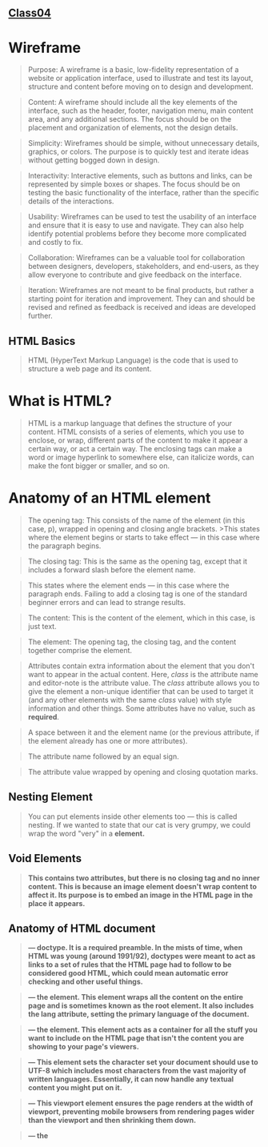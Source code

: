 ## [Class04](/Class04/)

# Wireframe

>Purpose: A wireframe is a basic, low-fidelity representation of a website or application interface, used to illustrate and test its layout, structure and content before moving on to design and development.

>Content: A wireframe should include all the key elements of the interface, such as the header, footer, navigation menu, main content area, and any additional sections. The focus should be on the placement and organization of elements, not the design details.

>Simplicity: Wireframes should be simple, without unnecessary details, graphics, or colors. The purpose is to quickly test and iterate ideas without getting bogged down in design.

>Interactivity: Interactive elements, such as buttons and links, can be represented by simple boxes or shapes. The focus should be on testing the basic functionality of the interface, rather than the specific details of the interactions.

>Usability: Wireframes can be used to test the usability of an interface and ensure that it is easy to use and navigate. They can also help identify potential problems before they become more complicated and costly to fix.

>Collaboration: Wireframes can be a valuable tool for collaboration between designers, developers, stakeholders, and end-users, as they allow everyone to contribute and give feedback on the interface.

>Iteration: Wireframes are not meant to be final products, but rather a starting point for iteration and improvement. They can and should be revised and refined as feedback is received and ideas are developed further.

## HTML Basics

>HTML (HyperText Markup Language) is the code that is used to structure a web page and its content.

# What is HTML?

>HTML is a markup language that defines the structure of your content. HTML consists of a series of elements, which you use to enclose, or wrap, different parts of the content to make it appear a certain way, or act a certain way. The enclosing tags can make a word or image hyperlink to somewhere else, can italicize words, can make the font bigger or smaller, and so on.

# Anatomy of an HTML element

>The opening tag: This consists of the name of the element (in this case, p), wrapped in opening and closing angle brackets. >This states where the element begins or starts to take effect — in this case where the paragraph begins.

>The closing tag: This is the same as the opening tag, except that it includes a forward slash before the element name. 

>This states where the element ends — in this case where the paragraph ends. Failing to add a closing tag is one of the standard beginner errors and can lead to strange results.

>The content: This is the content of the element, which in this case, is just text.

>The element: The opening tag, the closing tag, and the content together comprise the element.

>Attributes contain extra information about the element that you don't want to appear in the actual content. Here, *class* is the attribute name and editor-note is the attribute value. The *class* attribute allows you to give the element a non-unique identifier that can be used to target it (and any other elements with the same *class* value) with style information and other things. Some attributes have no value, such as **required**.

>A space between it and the element name (or the previous attribute, if the element already has one or more attributes).

>The attribute name followed by an equal sign.

>The attribute value wrapped by opening and closing quotation marks.

## Nesting Element

>You can put elements inside other elements too — this is called nesting. If we wanted to state that our cat is very grumpy, we could wrap the word "very" in a <strong> element.

## Void Elements

>This contains two attributes, but there is no closing </img> tag and no inner content. This is because an image element doesn't wrap content to affect it. Its purpose is to embed an image in the HTML page in the place it appears.

## Anatomy of HTML document

><!DOCTYPE html> — doctype. It is a required preamble. In the mists of time, when HTML was young (around 1991/92), doctypes were meant to act as links to a set of rules that the HTML page had to follow to be considered good HTML, which could mean automatic error checking and other useful things. 

><html></html> — the <html> element. This element wraps all the content on the entire page and is sometimes known as the root element. It also includes the lang attribute, setting the primary language of the document.

><head></head> — the <head> element. This element acts as a container for all the stuff you want to include on the HTML page that isn't the content you are showing to your page's viewers.

><meta charset="utf-8"> — This element sets the character set your document should use to UTF-8 which includes most characters from the vast majority of written languages. Essentially, it can now handle any textual content you might put on it. 

><meta name="viewport" content="width=device-width"> — This viewport element ensures the page renders at the width of viewport, preventing mobile browsers from rendering pages wider than the viewport and then shrinking them down.

><title></title> — the <title> element. This sets the title of your page, which is the title that appears in the browser tab the page is loaded in. It is also used to describe the page when you bookmark/favorite it.

><body></body> — the <body> element. This contains all the content that you want to show to web users when they visit your page, whether that's text, images, videos, games, playable audio tracks, or whatever else.

## Links

>Links are very important — they are what makes the web a web! To add a link, we need to use a simple element — <a> — "a" being the short form for "anchor".

## Usage Notes

>Each <article> should be identified, typically by including a heading (<h1> - <h6> element) as a child of the <article> element.

>When an <article> element is nested, the inner element represents an article related to the outer element. For example, the comments of a blog post can be <article> elements nested in the <article> representing the blog post.

>Author information of an <article> element can be provided through the <address> element, but it doesn't apply to nested <article> elements.

>The publication date and time of an <article> element can be described using the datetime attribute of a <time> element.

## Key Resources

>HTML Introduction
If you're new to web development, be sure to read our HTML Basics article to learn what HTML is and how to use it.

>HTML Tutorials
For articles about how to use HTML, as well as tutorials and complete examples, check out our HTML Learning Area.

>HTML Reference
In our extensive HTML reference section, you'll find the details about every element and attribute in HTML.

## Main Root

<html>The <html> HTML element represents the root (top-level element) of an HTML document, so it is also referred to as the root element. All other elements must be descendants of this element.

## Doc. Metadata

>Metadata for styles and scripts may be defined in the page or link to another file that has the information.

<base>The <base> HTML element specifies the base URL to use for all relative URLs in a document. There can be only one <base> element in a document.

<head>The <head> HTML element contains machine-readable information (metadata) about the document, like its title, scripts,and style sheets.

<link>The <link> HTML element specifies relationships between the current document and an external resource. This element is most commonly used to link to CSS, but is also used to establish site icons (both "favicon" style icons and icons for the home screen and apps on mobile devices) among other things.

<meta>The <meta> HTML element represents Metadata that cannot be represented by other HTML meta-related elements, like base, link, script, style or title.

<style>The <style> HTML element contains style information for a document, or part of a document. It contains CSS, which is applied to the contents of the document containing the <style> element.

<title>The <title> HTML element defines the document's title that is shown in a Browser's title bar or a page's tab. It only contains text; tags within the element are ignored.

